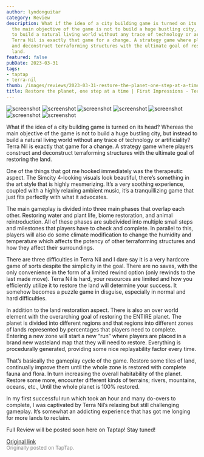 ```yaml
---
author: lyndonguitar
category: Review
description: What if the idea of a city building game is turned on its head? Whereas
  the main objective of the game is not to build a huge bustling city, but instead
  to build a natural living world without any trace of technology or artificiality?
  Terra Nil is exactly that game for a change. A strategy game where players construct
  and deconstruct terraforming structures with the ultimate goal of restoring the
  land.
featured: false
pubDate: 2023-03-31
tags:
- taptap
- terra-nil
thumb: /images/reviews/2023-03-31-restore-the-planet-one-step-at-a-time--first-impressions---terra-nil-0.avif
title: Restore the planet, one step at a time | First Impressions - Terra Nil
---
```


<div class="gallery">
  <img src="/images/reviews/2023-03-31-restore-the-planet-one-step-at-a-time--first-impressions---terra-nil-0.avif" alt="screenshot" />
  <img src="/images/reviews/2023-03-31-restore-the-planet-one-step-at-a-time--first-impressions---terra-nil-1.avif" alt="screenshot" />
  <img src="/images/reviews/2023-03-31-restore-the-planet-one-step-at-a-time--first-impressions---terra-nil-2.avif" alt="screenshot" />
  <img src="/images/reviews/2023-03-31-restore-the-planet-one-step-at-a-time--first-impressions---terra-nil-3.avif" alt="screenshot" />
  <img src="/images/reviews/2023-03-31-restore-the-planet-one-step-at-a-time--first-impressions---terra-nil-4.avif" alt="screenshot" />
  <img src="/images/reviews/2023-03-31-restore-the-planet-one-step-at-a-time--first-impressions---terra-nil-5.avif" alt="screenshot" />
  <img src="/images/reviews/2023-03-31-restore-the-planet-one-step-at-a-time--first-impressions---terra-nil-6.avif" alt="screenshot" />
</div>

What if the idea of a city building game is turned on its head? Whereas the main objective of the game is not to build a huge bustling city, but instead to build a natural living world without any trace of technology or artificiality? Terra Nil is exactly that game for a change. A strategy game where players construct and deconstruct terraforming structures with the ultimate goal of restoring the land.

One of the things that got me hooked immediately was the therapeutic aspect. The Simcity 4-looking visuals look beautiful, there’s something in the art style that is highly mesmerizing. It’s a very soothing experience, coupled with a highly relaxing ambient music, it’s a tranquillizing game that just fits perfectly with what it advocates.

The main gameplay is divided into three main phases that overlap each other. Restoring water and plant life, biome restoration, and animal reintroduction. All of these phases are subdivided into multiple small steps and milestones that players have to check and complete. In parallel to this, players will also do some climate modification to change the humidity and temperature which affects the potency of other terraforming structures and how they affect their surroundings.

There are three difficulties in Terra Nil and I dare say it is a very hardcore game of sorts despite the simplicity in the goal. There are no saves, with the only convenience in the form of a limited rewind option (only rewinds to the last made move). Terra Nil is hard, your resources are limited and how you efficiently utilize it to restore the land will determine your success. It somehow becomes a puzzle game in disguise, especially in normal and hard difficulties.

In addition to the land restoration aspect. There is also an over world element with the overarching goal of restoring the ENTIRE planet. The planet is divided into different regions and that regions into different zones of lands represented by percentages that players need to complete. Entering a new zone will start a new “run” where players are placed in a brand new wasteland map that they will need to restore. Everything is procedurally generated, providing some nice replayability factor every time.

That’s basically the gameplay cycle of the game. Restore some tiles of land, continually improve them until the whole zone is restored with complete fauna and flora. In turn increasing the overall habitability of the planet. Restore some more, encounter different kinds of terrains; rivers, mountains, oceans, etc., Until the whole planet is 100% restored.

In my first successful run which took an hour and many do-overs to complete, I was captivated by Terra Nil’s relaxing but still challenging gameplay. It’s somewhat an addicting experience that has got me longing for more lands to reclaim.

Full Review will be posted soon here on Taptap! Stay tuned!

[Original link](https://www.taptap.io/post/4956603)<br><span style="font-size: 0.95em; color: #888;">Originally posted on TapTap.</span>
